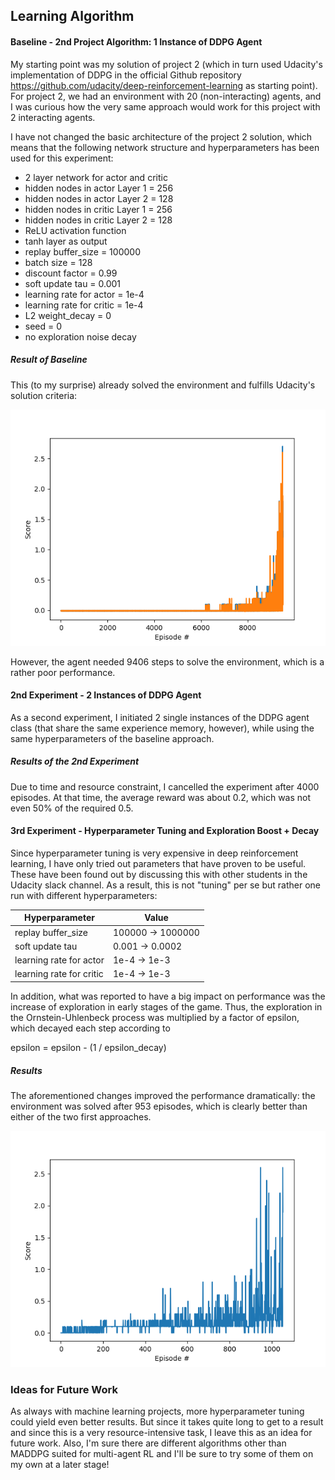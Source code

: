 ## Learning Algorithm

#### Baseline - 2nd Project Algorithm: 1 Instance of DDPG Agent
My starting point was my solution of project 2 (which in turn 
used Udacity's implementation of DDPG in the official Github repository
https://github.com/udacity/deep-reinforcement-learning as starting point). For project 2, 
we had an environment with 20 (non-interacting) agents, 
and I was curious how the very same approach would 
work for this project with 2 interacting agents.

I have not changed the basic architecture of the project 2 solution, which means
that the following network structure and 
hyperparameters has been used for this experiment:

- 2 layer network for actor and critic
- hidden nodes in actor Layer 1 = 256 
- hidden nodes in actor Layer 2 = 128 
- hidden nodes in critic Layer 1 = 256
- hidden nodes in critic Layer 2 = 128 
- ReLU activation function
- tanh layer as output
- replay buffer_size = 100000
- batch size = 128 
- discount factor = 0.99            
- soft update tau = 0.001  
- learning rate for actor = 1e-4    
- learning rate for critic =  1e-4        
- L2 weight_decay = 0 
- seed = 0
- no exploration noise decay

##### Result of Baseline
This (to my surprise) already solved the environment and fulfills Udacity's solution 
criteria:

![image](baseline.png)

However, the agent needed 9406 steps to solve the environment, which is a rather poor performance.

#### 2nd Experiment - 2 Instances of DDPG Agent
As a second experiment, I initiated 2 single instances of the DDPG agent class 
(that share the same experience memory, however), while using
the same hyperparameters of the baseline approach. 

##### Results of the 2nd Experiment

Due to time and resource constraint, I cancelled the experiment after 4000 episodes. At that time, the 
average reward was about 0.2, which was not even 50% of the required 0.5. 

#### 3rd Experiment - Hyperparameter Tuning and Exploration Boost + Decay
Since hyperparameter tuning is very expensive in deep reinforcement learning, I have only tried out parameters
that have proven to be useful. These have been found out by discussing this with other students in the Udacity 
slack channel. As a result, this is not "tuning" per se but rather one run with different hyperparameters:

| Hyperparameter        |  Value   |
| ------------- |  ------------ |
| replay buffer_size | 100000 -> 1000000   |
| soft update tau  | 0.001 -> 0.0002 |
| learning rate for actor |  1e-4 -> 1e-3 |
| learning rate for critic |  1e-4 -> 1e-3  |

In addition, what was reported to have a big impact on performance was the increase of exploration in early 
stages of the game. Thus, the exploration in the Ornstein-Uhlenbeck process 
was multiplied by a factor of epsilon, which decayed each step according to 

epsilon = epsilon - (1 / epsilon_decay)

##### Results 
The aforementioned changes improved the performance dramatically: 
the environment was solved after 953 episodes, which is clearly better than either of the two first approaches.

![image](best.png)


### Ideas for Future Work
As always with machine learning projects, more 
hyperparameter tuning could yield even better results.
But since it takes quite long to get to 
a result and since this is a very resource-intensive 
task, I leave this as an idea for future work. 
Also, I'm sure there are different algorithms other than 
MADDPG suited for multi-agent RL and I'll be sure to 
try some of them on my own at a later stage! 




